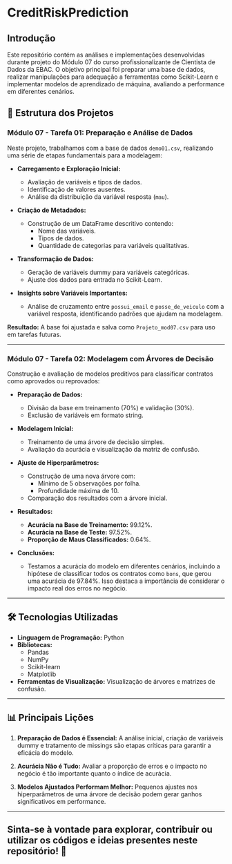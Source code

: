 
# CreditRiskPrediction

## Introdução
Este repositório contém as análises e implementações desenvolvidas durante projeto do Módulo 07 do curso profissionalizante de Cientista de Dados da EBAC. O objetivo principal foi preparar uma base de dados, realizar manipulações para adequação a ferramentas como Scikit-Learn e implementar modelos de aprendizado de máquina, avaliando a performance em diferentes cenários.


## 📁 Estrutura dos Projetos

### **Módulo 07 - Tarefa 01: Preparação e Análise de Dados**
Neste projeto, trabalhamos com a base de dados `demo01.csv`, realizando uma série de etapas fundamentais para a modelagem:

- **Carregamento e Exploração Inicial:**
  - Avaliação de variáveis e tipos de dados.
  - Identificação de valores ausentes.
  - Análise da distribuição da variável resposta (`mau`).

- **Criação de Metadados:**
  - Construção de um DataFrame descritivo contendo:
    - Nome das variáveis.
    - Tipos de dados.
    - Quantidade de categorias para variáveis qualitativas.

- **Transformação de Dados:**
  - Geração de variáveis dummy para variáveis categóricas.
  - Ajuste dos dados para entrada no Scikit-Learn.

- **Insights sobre Variáveis Importantes:**
  - Análise de cruzamento entre `possui_email` e `posse_de_veiculo` com a variável resposta, identificando padrões que ajudam na modelagem.

**Resultado:** A base foi ajustada e salva como `Projeto_mod07.csv` para uso em tarefas futuras.

---

### **Módulo 07 - Tarefa 02: Modelagem com Árvores de Decisão**
Construção e avaliação de modelos preditivos para classificar contratos como aprovados ou reprovados:

- **Preparação de Dados:**
  - Divisão da base em treinamento (70%) e validação (30%).
  - Exclusão de variáveis em formato string.

- **Modelagem Inicial:**
  - Treinamento de uma árvore de decisão simples.
  - Avaliação da acurácia e visualização da matriz de confusão.

- **Ajuste de Hiperparâmetros:**
  - Construção de uma nova árvore com:
    - Mínimo de 5 observações por folha.
    - Profundidade máxima de 10.
  - Comparação dos resultados com a árvore inicial.

- **Resultados:**
  - **Acurácia na Base de Treinamento:** 99.12%.
  - **Acurácia na Base de Teste:** 97.52%.
  - **Proporção de Maus Classificados:** 0.64%.

- **Conclusões:**
  - Testamos a acurácia do modelo em diferentes cenários, incluindo a hipótese de classificar todos os contratos como `bons`, que gerou uma acurácia de 97.84%. Isso destaca a importância de considerar o impacto real dos erros no negócio.

---

## 🛠️ Tecnologias Utilizadas

- **Linguagem de Programação:** Python
- **Bibliotecas:** 
  - Pandas
  - NumPy
  - Scikit-learn
  - Matplotlib
- **Ferramentas de Visualização:** Visualização de árvores e matrizes de confusão.

---

## 📊 Principais Lições

1. **Preparação de Dados é Essencial:**
   A análise inicial, criação de variáveis dummy e tratamento de missings são etapas críticas para garantir a eficácia do modelo.

2. **Acurácia Não é Tudo:**
   Avaliar a proporção de erros e o impacto no negócio é tão importante quanto o índice de acurácia.

3. **Modelos Ajustados Performam Melhor:**
   Pequenos ajustes nos hiperparâmetros de uma árvore de decisão podem gerar ganhos significativos em performance.

---

## Sinta-se à vontade para explorar, contribuir ou utilizar os códigos e ideias presentes neste repositório! 🚀

